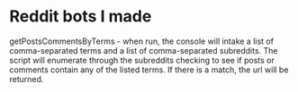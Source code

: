# Reddit bots I made

getPostsCommentsByTerms - when run, the console will intake a list of comma-separated terms and a list of comma-separated subreddits. The script will enumerate through the subreddits checking to see if posts or comments contain any of the listed terms. If there is a match, the url will be returned. 

